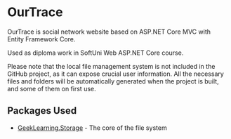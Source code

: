 # OurTrace
OurTrace is social network website based on ASP.NET Core MVC with Entity Framework Core.

Used as diploma work in SoftUni Web ASP.NET Core course.

Please note that the local file management system is not included in the GitHub project,
as it can expose crucial user information. All the necessary files and folders will be automatically
generated when the project is built, and some of them on first use.

## Packages Used

* [GeekLearning.Storage](https://github.com/geeklearningio/gl-dotnet-storage) - The core of the file system